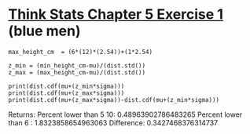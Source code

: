 # [Think Stats Chapter 5 Exercise 1](http://greenteapress.com/thinkstats2/html/thinkstats2006.html#toc50) (blue men)

```min_height_cm = (5*(12)*(2.54))+(10*2.54)
max_height_cm  = (6*(12)*(2.54))+(1*2.54)

z_min = (min_height_cm-mu)/(dist.std())
z_max = (max_height_cm-mu)/(dist.std())
```
```
print(dist.cdf(mu+(z_min*sigma)))
print(dist.cdf(mu+(z_max*sigma)))
print(dist.cdf(mu+(z_max*sigma))-dist.cdf(mu+(z_min*sigma)))
```
Returns:
Percent lower than 5 10: 0.48963902786483265
Percent lower than 6 : 1.8323858654963063
Difference: 0.3427468376314737
